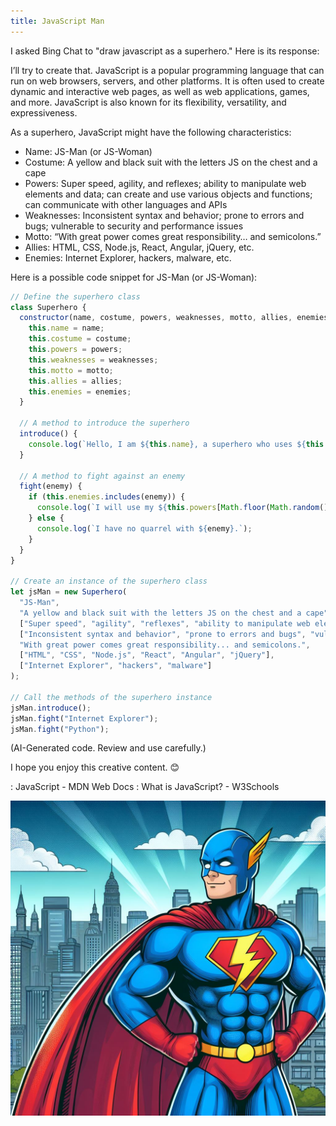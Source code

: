 ```yaml
---
title: JavaScript Man
---
```

I asked Bing Chat to "draw javascript as a superhero." Here is its response:

I’ll try to create that. JavaScript is a popular programming language that can run on web browsers, servers, and other platforms. It is often used to create dynamic and interactive web pages, as well as web applications, games, and more. JavaScript is also known for its flexibility, versatility, and expressiveness.

As a superhero, JavaScript might have the following characteristics:

* Name: JS-Man (or JS-Woman)
* Costume: A yellow and black suit with the letters JS on the chest and a cape
* Powers: Super speed, agility, and reflexes; ability to manipulate web elements and data; can create and use various objects and functions; can communicate with other languages and APIs
* Weaknesses: Inconsistent syntax and behavior; prone to errors and bugs; vulnerable to security and performance issues
* Motto: “With great power comes great responsibility… and semicolons.”
* Allies: HTML, CSS, Node.js, React, Angular, jQuery, etc.
* Enemies: Internet Explorer, hackers, malware, etc.

Here is a possible code snippet for JS-Man (or JS-Woman):

```JavaScript
// Define the superhero class
class Superhero {
  constructor(name, costume, powers, weaknesses, motto, allies, enemies) {
    this.name = name;
    this.costume = costume;
    this.powers = powers;
    this.weaknesses = weaknesses;
    this.motto = motto;
    this.allies = allies;
    this.enemies = enemies;
  }

  // A method to introduce the superhero
  introduce() {
    console.log(`Hello, I am ${this.name}, a superhero who uses ${this.powers.join(", ")} to save the web. ${this.motto}`);
  }

  // A method to fight against an enemy
  fight(enemy) {
    if (this.enemies.includes(enemy)) {
      console.log(`I will use my ${this.powers[Math.floor(Math.random() * this.powers.length)]} to defeat ${enemy}!`);
    } else {
      console.log(`I have no quarrel with ${enemy}.`);
    }
  }
}

// Create an instance of the superhero class
let jsMan = new Superhero(
  "JS-Man",
  "A yellow and black suit with the letters JS on the chest and a cape",
  ["Super speed", "agility", "reflexes", "ability to manipulate web elements and data", "can create and use various objects and functions", "can communicate with other languages and APIs"],
  ["Inconsistent syntax and behavior", "prone to errors and bugs", "vulnerable to security and performance issues"],
  "With great power comes great responsibility... and semicolons.",
  ["HTML", "CSS", "Node.js", "React", "Angular", "jQuery"],
  ["Internet Explorer", "hackers", "malware"]
);

// Call the methods of the superhero instance
jsMan.introduce();
jsMan.fight("Internet Explorer");
jsMan.fight("Python");
```
(AI-Generated code. Review and use carefully.)

I hope you enjoy this creative content. 😊

: JavaScript - MDN Web Docs : What is JavaScript? - W3Schools

![JavaScript Man](/welcome/images/JavaScriptMan.jpeg)